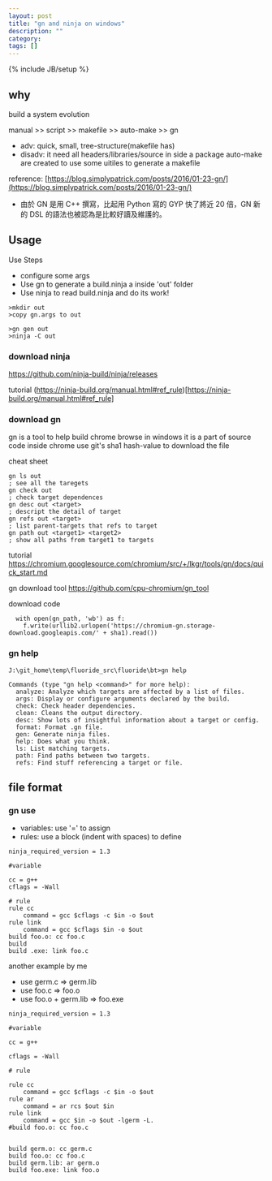 ```yaml
---
layout: post
title: "gn and ninja on windows"
description: ""
category: 
tags: []
---
```

{% include JB/setup %}


## why
build a system evolution

manual >> script >> makefile >> auto-make >> gn

* adv: quick, small, tree-structure(makefile has)
* disadv: it need all headers/libraries/source in side a package
  auto-make are created to use some uitiles to generate a makefile

reference:
[https://blog.simplypatrick.com/posts/2016/01-23-gn/](https://blog.simplypatrick.com/posts/2016/01-23-gn/)
* 由於 GN 是用 C++ 撰寫，比起用 Python 寫的 GYP 快了將近 20 倍，GN 新的 DSL 的語法也被認為是比較好讀及維護的。
  
## Usage 

Use Steps
* configure some args
* Use gn to generate a build.ninja a inside 'out' folder
* Use ninja to read build.ninja and do its work!

```
>mkdir out
>copy gn.args to out

>gn gen out
>ninja -C out
```  
  

### download ninja
https://github.com/ninja-build/ninja/releases

tutorial
(https://ninja-build.org/manual.html#ref_rule)[https://ninja-build.org/manual.html#ref_rule]

### download gn 
gn is a tool to help build chrome browse in windows
it is a part of source code inside chrome
use git's sha1 hash-value to download the file

cheat sheet
```
gn ls out
; see all the taregets
gn check out
; check target dependences
gn desc out <target>
; descript the detail of target
gn refs out <target>
; list parent-targets that refs to target
gn path out <target1> <target2>
; show all paths from target1 to targets
```

tutorial
https://chromium.googlesource.com/chromium/src/+/lkgr/tools/gn/docs/quick_start.md

gn download tool
https://github.com/cpu-chromium/gn_tool

download code
```
  with open(gn_path, 'wb') as f:
    f.write(urllib2.urlopen('https://chromium-gn.storage-download.googleapis.com/' + sha1).read())
```

### gn help

```
J:\git_home\temp\fluoride_src\fluoride\bt>gn help

Commands (type "gn help <command>" for more help):
  analyze: Analyze which targets are affected by a list of files.
  args: Display or configure arguments declared by the build.
  check: Check header dependencies.
  clean: Cleans the output directory.
  desc: Show lots of insightful information about a target or config.
  format: Format .gn file.
  gen: Generate ninja files.
  help: Does what you think.
  ls: List matching targets.
  path: Find paths between two targets.
  refs: Find stuff referencing a target or file.
```

## file format

### gn use 
* variables: use '=' to assign
* rules: use a block (indent with spaces) to define

```
ninja_required_version = 1.3

#variable

cc = g++
cflags = -Wall

# rule
rule cc
    command = gcc $cflags -c $in -o $out
rule link
    command = gcc $cflags $in -o $out
build foo.o: cc foo.c
build 
build .exe: link foo.c
```

another example by me

* use germ.c => germ.lib
* use foo.c => foo.o
* use foo.o + germ.lib => foo.exe

```
ninja_required_version = 1.3

#variable

cc = g++

cflags = -Wall

# rule

rule cc
    command = gcc $cflags -c $in -o $out
rule ar
    command = ar rcs $out $in
rule link
    command = gcc $in -o $out -lgerm -L.
#build foo.o: cc foo.c


build germ.o: cc germ.c
build foo.o: cc foo.c
build germ.lib: ar germ.o
build foo.exe: link foo.o
```
